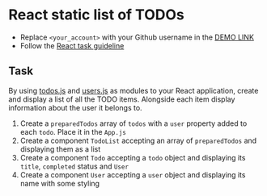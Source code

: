 # React static list of TODOs
- Replace `<your_account>` with your Github username in the
  [DEMO LINK](https://Yaslik1033.github.io/react_static-list-of-todos/)
- Follow the [React task guideline](https://github.com/mate-academy/react_task-guideline#react-tasks-guideline)

## Task
By using [todos.js](./src/api/todos.js) and [users.js](./src/api/users.js) as
modules to your React application, create and display a list of all the TODO
items. Alongside each item display information about the user it belongs to.

1. Create a `preparedTodos` array of `todos` with a `user` property added to each `todo`. Place it in the `App.js`
2. Create a component `TodoList` accepting an array of `preparedTodos` and displaying them as a list
3. Create a component `Todo` accepting a `todo` object and displaying its `title`, `completed` status and `User`
4. Create a component `User` accepting a `user` object and displaying its name with some styling
